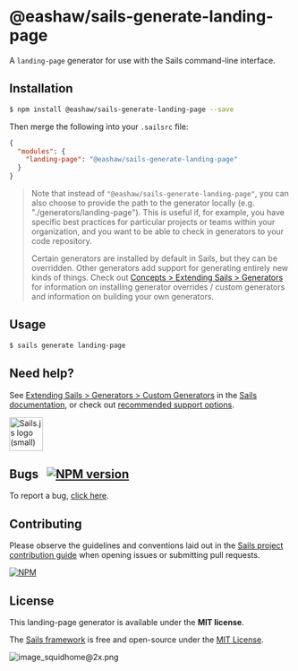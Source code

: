 # @eashaw/sails-generate-landing-page

A `landing-page` generator for use with the Sails command-line interface.


## Installation

```sh
$ npm install @eashaw/sails-generate-landing-page --save
```

Then merge the following into your `.sailsrc` file:

```json
{
  "modules": {
    "landing-page": "@eashaw/sails-generate-landing-page"
  }
}
```

> Note that instead of `"@eashaw/sails-generate-landing-page"`, you can also choose to provide the path to the generator locally (e.g. "./generators/landing-page").
> This is useful if, for example, you have specific best practices for particular projects or teams within your organization, and you want to be able to check in generators to your code repository.
>
> Certain generators are installed by default in Sails, but they can be overridden.  Other generators add support for generating entirely new kinds of things.
> Check out [Concepts > Extending Sails > Generators](https://sailsjs.com/docs/concepts/extending-sails/generators) for information on installing generator overrides / custom generators and information on building your own generators.



## Usage

```bash
$ sails generate landing-page 
```


## Need help?

See [Extending Sails > Generators > Custom Generators](https://sailsjs.com/docs/concepts/extending-sails/generators/custom-generators) in the [Sails documentation](https://sailsjs.com/documentation), or check out [recommended support options](https://sailsjs.com/support).

<a href="https://sailsjs.com" target="_blank" title="Node.js framework for building realtime APIs."><img src="https://github-camo.global.ssl.fastly.net/9e49073459ed4e0e2687b80eaf515d87b0da4a6b/687474703a2f2f62616c64657264617368792e6769746875622e696f2f7361696c732f696d616765732f6c6f676f2e706e67" width=60 alt="Sails.js logo (small)"/></a>


## Bugs &nbsp; [![NPM version](https://badge.fury.io/js/@eashaw/sails-generate-landing-page.svg)](http://npmjs.com/package/@eashaw/sails-generate-landing-page)

To report a bug, [click here](https://sailsjs.com/bugs).


## Contributing

Please observe the guidelines and conventions laid out in the [Sails project contribution guide](https://sailsjs.com/documentation/contributing) when opening issues or submitting pull requests.

[![NPM](https://nodei.co/npm/@eashaw/sails-generate-landing-page.png?downloads=true)](http://npmjs.com/package/@eashaw/sails-generate-landing-page)



## License

This landing-page generator is available under the **MIT license**.

The [Sails framework](https://sailsjs.com) is free and open-source under the [MIT License](https://sailsjs.com/license).


![image_squidhome@2x.png](http://i.imgur.com/RIvu9.png)
